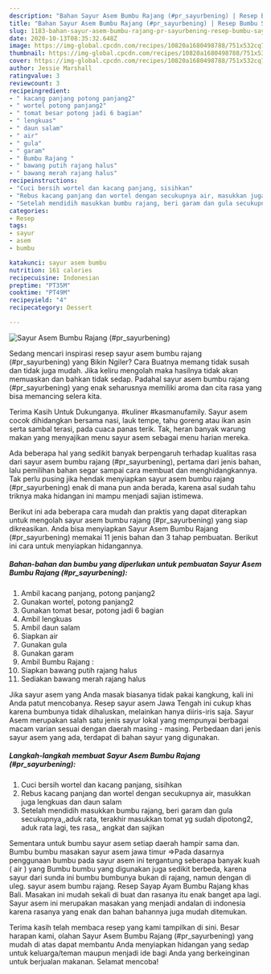 ```yaml
---
description: "Bahan Sayur Asem Bumbu Rajang (#pr_sayurbening) | Resep Bumbu Sayur Asem Bumbu Rajang (#pr_sayurbening) Yang Menggugah Selera"
title: "Bahan Sayur Asem Bumbu Rajang (#pr_sayurbening) | Resep Bumbu Sayur Asem Bumbu Rajang (#pr_sayurbening) Yang Menggugah Selera"
slug: 1183-bahan-sayur-asem-bumbu-rajang-pr-sayurbening-resep-bumbu-sayur-asem-bumbu-rajang-pr-sayurbening-yang-menggugah-selera
date: 2020-10-13T08:35:32.648Z
image: https://img-global.cpcdn.com/recipes/10820a1680498788/751x532cq70/sayur-asem-bumbu-rajang-pr_sayurbening-foto-resep-utama.jpg
thumbnail: https://img-global.cpcdn.com/recipes/10820a1680498788/751x532cq70/sayur-asem-bumbu-rajang-pr_sayurbening-foto-resep-utama.jpg
cover: https://img-global.cpcdn.com/recipes/10820a1680498788/751x532cq70/sayur-asem-bumbu-rajang-pr_sayurbening-foto-resep-utama.jpg
author: Jessie Marshall
ratingvalue: 3
reviewcount: 3
recipeingredient:
- " kacang panjang potong panjang2"
- " wortel potong panjang2"
- " tomat besar potong jadi 6 bagian"
- " lengkuas"
- " daun salam"
- " air"
- " gula"
- " garam"
- " Bumbu Rajang "
- " bawang putih rajang halus"
- " bawang merah rajang halus"
recipeinstructions:
- "Cuci bersih wortel dan kacang panjang, sisihkan"
- "Rebus kacang panjang dan wortel dengan secukupnya air, masukkan juga lengkuas dan daun salam"
- "Setelah mendidih masukkan bumbu rajang, beri garam dan gula secukupnya,,aduk rata, terakhir masukkan tomat yg sudah dipotong2, aduk rata lagi, tes rasa,, angkat dan sajikan"
categories:
- Resep
tags:
- sayur
- asem
- bumbu

katakunci: sayur asem bumbu 
nutrition: 161 calories
recipecuisine: Indonesian
preptime: "PT35M"
cooktime: "PT49M"
recipeyield: "4"
recipecategory: Dessert

---
```



![Sayur Asem Bumbu Rajang (#pr_sayurbening)](https://img-global.cpcdn.com/recipes/10820a1680498788/751x532cq70/sayur-asem-bumbu-rajang-pr_sayurbening-foto-resep-utama.jpg)

Sedang mencari inspirasi resep sayur asem bumbu rajang (#pr_sayurbening) yang Bikin Ngiler? Cara Buatnya memang tidak susah dan tidak juga mudah. Jika keliru mengolah maka hasilnya tidak akan memuaskan dan bahkan tidak sedap. Padahal sayur asem bumbu rajang (#pr_sayurbening) yang enak seharusnya memiliki aroma dan cita rasa yang bisa memancing selera kita.

Terima Kasih Untuk Dukunganya. #kuliner #kasmanufamily. Sayur asem cocok dihidangkan bersama nasi, lauk tempe, tahu goreng atau ikan asin serta sambal terasi, pada cuaca panas terik. Tak, heran banyak warung makan yang menyajikan menu sayur asem sebagai menu harian mereka.

Ada beberapa hal yang sedikit banyak berpengaruh terhadap kualitas rasa dari sayur asem bumbu rajang (#pr_sayurbening), pertama dari jenis bahan, lalu pemilihan bahan segar sampai cara membuat dan menghidangkannya. Tak perlu pusing jika hendak menyiapkan sayur asem bumbu rajang (#pr_sayurbening) enak di mana pun anda berada, karena asal sudah tahu triknya maka hidangan ini mampu menjadi sajian istimewa.


Berikut ini ada beberapa cara mudah dan praktis yang dapat diterapkan untuk mengolah sayur asem bumbu rajang (#pr_sayurbening) yang siap dikreasikan. Anda bisa menyiapkan Sayur Asem Bumbu Rajang (#pr_sayurbening) memakai 11 jenis bahan dan 3 tahap pembuatan. Berikut ini cara untuk menyiapkan hidangannya.

<!--inarticleads1-->

##### Bahan-bahan dan bumbu yang diperlukan untuk pembuatan Sayur Asem Bumbu Rajang (#pr_sayurbening):

1. Ambil  kacang panjang, potong panjang2
1. Gunakan  wortel, potong panjang2
1. Gunakan  tomat besar, potong jadi 6 bagian
1. Ambil  lengkuas
1. Ambil  daun salam
1. Siapkan  air
1. Gunakan  gula
1. Gunakan  garam
1. Ambil  Bumbu Rajang :
1. Siapkan  bawang putih rajang halus
1. Sediakan  bawang merah rajang halus


Jika sayur asem yang Anda masak biasanya tidak pakai kangkung, kali ini Anda patut mencobanya. Resep sayur asem Jawa Tengah ini cukup khas karena bumbunya tidak dihaluskan, melainkan hanya diiris-iris saja. Sayur Asem merupakan salah satu jenis sayur lokal yang mempunyai berbagai macam varian sesuai dengan daerah masing - masing. Perbedaan dari jenis sayur asem yang ada, terdapat di bahan sayur yang digunakan. 

<!--inarticleads2-->

##### Langkah-langkah membuat Sayur Asem Bumbu Rajang (#pr_sayurbening):

1. Cuci bersih wortel dan kacang panjang, sisihkan
1. Rebus kacang panjang dan wortel dengan secukupnya air, masukkan juga lengkuas dan daun salam
1. Setelah mendidih masukkan bumbu rajang, beri garam dan gula secukupnya,,aduk rata, terakhir masukkan tomat yg sudah dipotong2, aduk rata lagi, tes rasa,, angkat dan sajikan


Sementara untuk bumbu sayur asem setiap daerah hampir sama dan. Bumbu bumbu masakan sayur asem jawa timur ⇒Pada dasarnya penggunaan bumbu pada sayur asem ini tergantung seberapa banyak kuah ( air ) yang Bumbu bumbu yang digunakan juga sedikit berbeda, karena sayur dari sunda ini bumbu bumbunya bukan di rajang, namun dengan di uleg. sayur asem bumbu rajang. Resep Sayap Ayam Bumbu Rajang khas Bali. Masakan ini mudah sekali di buat dan rasanya itu enak banget apa lagi. Sayur asem ini merupakan masakan yang menjadi andalan di indonesia karena rasanya yang enak dan bahan bahannya juga mudah ditemukan. 

Terima kasih telah membaca resep yang kami tampilkan di sini. Besar harapan kami, olahan Sayur Asem Bumbu Rajang (#pr_sayurbening) yang mudah di atas dapat membantu Anda menyiapkan hidangan yang sedap untuk keluarga/teman maupun menjadi ide bagi Anda yang berkeinginan untuk berjualan makanan. Selamat mencoba!
